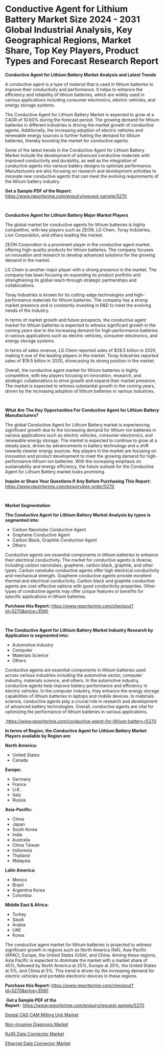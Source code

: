 <p><h1>Conductive Agent for Lithium Battery Market Size 2024 - 2031 Global Industrial Analysis, Key Geographical Regions, Market Share, Top Key Players, Product Types and Forecast Research Report</h1></p><p><strong>Conductive Agent for Lithium Battery Market Analysis and Latest Trends</strong></p>
<p><p>A conductive agent is a type of material that is used in lithium batteries to improve their conductivity and performance. It helps to enhance the efficiency and reliability of lithium batteries, which are widely used in various applications including consumer electronics, electric vehicles, and energy storage systems.</p><p>The Conductive Agent for Lithium Battery Market is expected to grow at a CAGR of 10.60% during the forecast period. The growing demand for lithium batteries in different industries is driving the market growth of conductive agents. Additionally, the increasing adoption of electric vehicles and renewable energy sources is further fueling the demand for lithium batteries, thereby boosting the market for conductive agents.</p><p>Some of the latest trends in the Conductive Agent for Lithium Battery Market include the development of advanced conductive materials with improved conductivity and durability, as well as the integration of conductive agents into various battery designs to optimize performance. Manufacturers are also focusing on research and development activities to innovate new conductive agents that can meet the evolving requirements of the lithium battery industry.</p></p>
<p><strong>Get a Sample PDF of the Report:&nbsp;</strong> <a href="https://www.reportprime.com/enquiry/request-sample/5270">https://www.reportprime.com/enquiry/request-sample/5270</a></p>
<p>&nbsp;</p>
<p><strong>Conductive Agent for Lithium Battery Major Market Players</strong></p>
<p><p>The global market for conductive agents for lithium batteries is highly competitive, with key players such as ZEON, LG Chem, Toray Industries, Lion Corporation, and others leading the market. </p><p>ZEON Corporation is a prominent player in the conductive agent market, offering high-quality products for lithium batteries. The company focuses on innovation and research to develop advanced solutions for the growing demand in the market.</p><p>LG Chem is another major player with a strong presence in the market. The company has been focusing on expanding its product portfolio and strengthening its global reach through strategic partnerships and collaborations.</p><p>Toray Industries is known for its cutting-edge technologies and high-performance materials for lithium batteries. The company has a strong market presence and is constantly investing in R&D to meet the evolving needs of the industry.</p><p>In terms of market growth and future prospects, the conductive agent market for lithium batteries is expected to witness significant growth in the coming years due to the increasing demand for high-performance batteries in various applications such as electric vehicles, consumer electronics, and energy storage systems.</p><p>In terms of sales revenue, LG Chem reported sales of $28.5 billion in 2020, making it one of the leading players in the market. Toray Industries reported sales of $19.5 billion in 2020, showcasing its strong position in the market.</p><p>Overall, the conductive agent market for lithium batteries is highly competitive, with key players focusing on innovation, research, and strategic collaborations to drive growth and expand their market presence. The market is expected to witness substantial growth in the coming years, driven by the increasing adoption of lithium batteries in various industries.</p></p>
<p>&nbsp;</p>
<p><strong>What Are The Key Opportunities For Conductive Agent for Lithium Battery Manufacturers?</strong></p>
<p><p>The global Conductive Agent for Lithium Battery market is experiencing significant growth due to the increasing demand for lithium-ion batteries in various applications such as electric vehicles, consumer electronics, and renewable energy storage. The market is expected to continue to grow at a steady pace, driven by advancements in battery technology and a shift towards cleaner energy sources. Key players in the market are focusing on innovation and product development to meet the growing demand for high-performance lithium-ion batteries. With the increasing emphasis on sustainability and energy efficiency, the future outlook for the Conductive Agent for Lithium Battery market looks promising.</p></p>
<p><strong>Inquire or Share Your Questions If Any Before Purchasing This Report:</strong> <a href="https://www.reportprime.com/enquiry/pre-order/5270">https://www.reportprime.com/enquiry/pre-order/5270</a></p>
<p>&nbsp;</p>
<p><strong>Market Segmentation</strong></p>
<p><strong>The Conductive Agent for Lithium Battery Market Analysis by types is segmented into:</strong></p>
<p><ul><li>Carbon Nanotube Conductive Agent</li><li>Graphene Conductive Agent</li><li>Carbon Black, Graphite Conductive Agent</li><li>Others</li></ul></p>
<p><p>Conductive agents are essential components in lithium batteries to enhance their electrical conductivity. The market for conductive agents is diverse, including carbon nanotubes, graphene, carbon black, graphite, and other types. Carbon nanotube conductive agents offer high electrical conductivity and mechanical strength. Graphene conductive agents provide excellent thermal and electrical conductivity. Carbon black and graphite conductive agents are cost-effective options with good conductivity properties. Other types of conductive agents may offer unique features or benefits for specific applications in lithium batteries.</p></p>
<p><strong>Purchase this Report:&nbsp;</strong><a href="https://www.reportprime.com/checkout?id=5270&price=3590">https://www.reportprime.com/checkout?id=5270&price=3590</a></p>
<p>&nbsp;</p>
<p><strong>The Conductive Agent for Lithium Battery Market Industry Research by Application is segmented into:</strong></p>
<p><ul><li>Automotive Industry</li><li>Computer</li><li>Materials Science</li><li>Others</li></ul></p>
<p><p>Conductive agents are essential components in lithium batteries used across various industries including the automotive sector, computer industry, materials science, and others. In the automotive industry, conductive agents help improve battery performance and efficiency in electric vehicles. In the computer industry, they enhance the energy storage capabilities of lithium batteries in laptops and mobile devices. In materials science, conductive agents play a crucial role in research and development of advanced battery technologies. Overall, conductive agents are vital for optimizing the performance of lithium batteries in various applications.</p></p>
<p><a href="https://www.reportprime.com/conductive-agent-for-lithium-battery-r5270">&nbsp;https://www.reportprime.com/conductive-agent-for-lithium-battery-r5270</a></p>
<p><strong>In terms of Region, the Conductive Agent for Lithium Battery Market Players available by Region are:</strong></p>
<p>
    <p> <strong> North America: </strong>
        <ul>
            <li>United States</li>
            <li>Canada</li>
        </ul>
        </p> 
    <p> <strong> Europe: </strong>
        <ul>
            <li>Germany</li>
            <li>France</li>
            <li>U.K.</li>
            <li>Italy</li>
            <li>Russia</li>
        </ul>
        </p> 
    <p> <strong> Asia-Pacific: </strong>
        <ul>
            <li>China</li>
            <li>Japan</li>
            <li>South Korea</li>
            <li>India</li>
            <li>Australia</li>
            <li>China Taiwan</li>
            <li>Indonesia</li>
            <li>Thailand</li>
            <li>Malaysia</li>
        </ul>
        </p> 
    <p> <strong> Latin America: </strong>
        <ul>
            <li>Mexico</li>
            <li>Brazil</li>
            <li>Argentina Korea</li>
            <li>Colombia</li>
        </ul>
        </p> 
    <p> <strong> Middle East & Africa: </strong>
        <ul>
            <li>Turkey</li>
            <li>Saudi</li>
            <li>Arabia</li>
            <li>UAE</li>
            <li>Korea</li>
        </ul>
    </p>
    </p>
<p><p>The conductive agent market for lithium batteries is projected to witness significant growth in regions such as North America (NA), Asia Pacific (APAC), Europe, the United States (USA), and China. Among these regions, Asia Pacific is expected to dominate the market with a market share of 45%, followed by North America at 25%, Europe at 20%, the United States at 5%, and China at 5%. This trend is driven by the increasing demand for electric vehicles and portable electronic devices in these regions.</p></p>
<p><strong>Purchase this Report: </strong><a href="https://www.reportprime.com/checkout?id=5270&price=3590">https://www.reportprime.com/checkout?id=5270&price=3590</a></p>
<p>&nbsp;<strong>Get a Sample PDF of the Report:&nbsp;&nbsp;</strong><a href="https://www.reportprime.com/enquiry/request-sample/5270">https://www.reportprime.com/enquiry/request-sample/5270</a></p>
<p><strong></strong></p>
<p><p><a href="https://issuu.com/reportprime-2/docs/dental-cad-cam-milling-unit-market-size-2030.pptx">Dental CAD CAM Milling Unit Market</a></p><p><a href="https://issuu.com/reportprime-2/docs/non-invasive-diagnosis-market-size-2030.pptx">Non-invasive Diagnosis Market</a></p><p><a href="https://github.com/gladysalidde/Market-Research-Report-List-2/blob/main/rj45-data-connector-market.md">RJ45 Data Connector Market</a></p><p><a href="https://github.com/labibmmn112/Market-Research-Report-List-1/blob/main/ethernet-data-connector-market.md">Ethernet Data Connector Market</a></p></p>